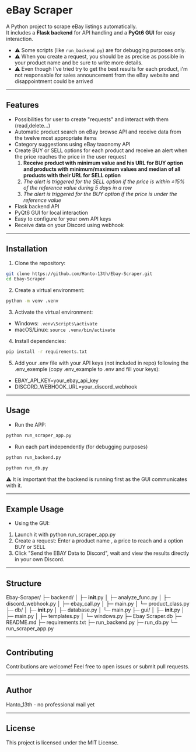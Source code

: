 # eBay Scraper

A Python project to scrape eBay listings automatically.  
It includes a **Flask backend** for API handling and a **PyQt6 GUI** for easy interaction.  

- ⚠️ Some scripts (like `run_backend.py`) are for debugging purposes only.
- ⚠️ When you create a request, you should be as precise as possible in your product name and be sure to write more details.
- ⚠️ Even though I’ve tried try to get the best results for each product, i'm not responsable for sales announcement from the eBay website and disappointment could be arrived

---

## Features

- Possibilities for user to create "requests" and interact with them (read,delete...)
- Automatic product search on eBay browse API and receive data from the twelve most appropriate items
- Category suggestions using eBay taxonomy API
- Create BUY or SELL options for each product and receive an alert when the price reaches the price in the user request
    1. **Receive product with minimum value and his URL for BUY option and products with minimum/maximum values and median of all products with their URL for SELL option**
    2. *The alert is triggered for the SELL option if the price is within ±15% of the reference value during 5 days in a row*
    3. *The alert is triggered for the BUY option if the price is under the reference value*
- Flask backend API
- PyQt6 GUI for local interaction
- Easy to configure for your own API keys
- Receive data on your Discord using webhook

---

## Installation

1. Clone the repository:

```bash
git clone https://github.com/Hanto-13th/Ebay-Scraper.git
cd Ebay-Scraper
```

2. Create a virtual environment:

```bash
python -m venv .venv
```

3. Activate the virtual environment:

- Windows:  `.venv\Scripts\activate`
- macOS/Linux:  `source .venv/bin/activate`

4. Install dependencies:

```bash
pip install -r requirements.txt
```

5. Add your .env file with your API keys (not included in repo) following the .env_exemple (copy .env_example to .env and fill your keys):

- EBAY_API_KEY=your_ebay_api_key
- DISCORD_WEBHOOK_URL=your_discord_webhook

---

## Usage

- Run the APP:
```bash
python run_scraper_app.py
```
- Run each part independently (for debugging purposes)
```bash
python run_backend.py
```
```bash
python run_db.py
```
⚠️ It is important that the backend is running first as the GUI communicates with it.

---

## Example Usage

- Using the GUI:
1. Launch it with python run_scraper_app.py
2. Create a request: Enter a product name , a price to reach and a option BUY or SELL 
3. Click "Send the EBAY Data to Discord", wait and view the results directly in your own Discord.

---

## Structure

Ebay-Scraper/
├─ backend/
│  ├─ __init__.py
│  ├─ analyze_func.py
│  ├─ discord_webhook.py
│  ├─ ebay_call.py
│  ├─ main.py
│  └─ product_class.py
├─ db/
│  ├─ __init__.py
│  ├─ database.py
│  └─ main.py
├─ gui/
│  ├─ __init__.py
│  ├─ main.py
│  ├─ templates.py
│  └─ windows.py
├─ Ebay Scraper.db
├─ README.md
├─ requirements.txt
├─ run_backend.py
├─ run_db.py
└─ run_scraper_app.py

---

## Contributing

Contributions are welcome!
Feel free to open issues or submit pull requests.

---

## Author

Hanto_13th - no professional mail yet

---

## License

This project is licensed under the MIT License.
